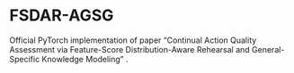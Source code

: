 # FSDAR-AGSG

Official PyTorch implementation of paper “Continual Action Quality Assessment via Feature-Score Distribution-Aware Rehearsal and General-Specific Knowledge Modeling” .
